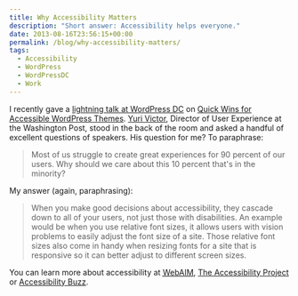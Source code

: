 ```yaml
---
title: Why Accessibility Matters
description: "Short answer: Accessibility helps everyone."
date: 2013-08-16T23:56:15+00:00
permalink: /blog/why-accessibility-matters/
tags:
  - Accessibility
  - WordPress
  - WordPressDC
  - Work
---
```


I recently gave a [lightning talk at WordPress DC](http://www.meetup.com/wordpressdc/events/129111132/) on [Quick Wins for Accessible WordPress Themes](http://davidakennedy.com/2013/08/13/quick-wins-for-accessible-wordpress-themes/). [Yuri Victor](http://yurivictor.com/), Director of User Experience at the Washington Post, stood in the back of the room and asked a handful of excellent questions of speakers. His question for me? To paraphrase:

> Most of us struggle to create great experiences for 90 percent of our users. Why should we care about this 10 percent that's in the minority?

My answer (again, paraphrasing):

> When you make good decisions about accessibility, they cascade down to all of your users, not just those with disabilities. An example would be when you use relative font sizes, it allows users with vision problems to easily adjust the font size of a site. Those relative font sizes also come in handy when resizing fonts for a site that is responsive so it can better adjust to different screen sizes.

You can learn more about accessibility at [<acronym title="Web Accessibility in Mind">WebAIM</acronym>](http://webaim.org/), [The Accessibility Project](http://a11yproject.com/) or [Accessibility Buzz](http://www.a11ybuzz.com/).

